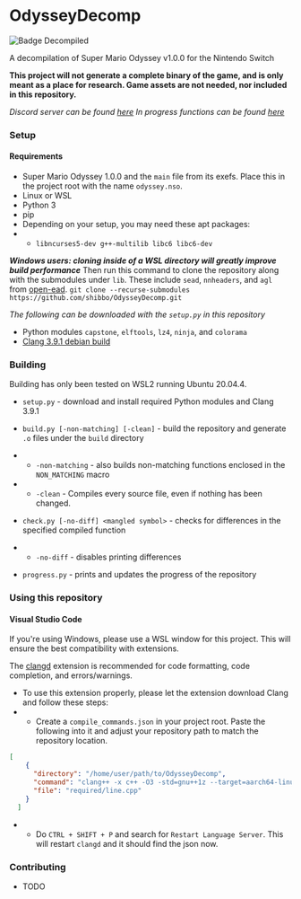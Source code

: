 # OdysseyDecomp
![Badge Decompiled]

[Badge Decompiled]: https://img.shields.io/endpoint?url=https://raw.githubusercontent.com/shibbo/OdysseyDecomp/main/data/percent.json&style=flat

A decompilation of Super Mario Odyssey v1.0.0 for the Nintendo Switch

**This project will not generate a complete binary of the game, and is only meant as a place for research. Game assets are not needed, nor included in this repository.**

*Discord server can be found [here](https://discord.gg/WHbGwKyH8m)*
*In progress functions can be found [here](https://docs.google.com/spreadsheets/d/198vrkkDqktrRDLInSAkK2HsG5hy1Fl8cmCNRMND3nCY/edit?usp=sharing)*

### Setup
#### Requirements
* Super Mario Odyssey 1.0.0 and the `main` file from its exefs. Place this in the project root with the name `odyssey.nso`.
* Linux or WSL
* Python 3
* pip
* Depending on your setup, you may need these apt packages:
* - `libncurses5-dev g++-multilib libc6 libc6-dev`

***Windows users: cloning inside of a WSL directory will greatly improve build performance***
Then run this command to clone the repository along with the submodules under `lib`. These include `sead`, `nnheaders`, and `agl` from [open-ead](https://github.com/open-ead/).
`git clone --recurse-submodules https://github.com/shibbo/OdysseyDecomp.git`


*The following can be downloaded with the `setup.py` in this repository*
* Python modules `capstone`, `elftools`, `lz4`, `ninja`, and `colorama`
* [Clang 3.9.1 debian build](https://releases.llvm.org/3.9.1/clang+llvm-3.9.1-x86_64-linux-gnu-debian8.tar.xz)

### Building
Building has only been tested on WSL2 running Ubuntu 20.04.4.

* `setup.py` - download and install required Python modules and Clang 3.9.1
* `build.py [-non-matching] [-clean]` - build the repository and generate `.o` files under the `build` directory
* - `-non-matching` - also builds non-matching functions enclosed in the `NON_MATCHING` macro
* - `-clean` - Compiles every source file, even if nothing has been changed.

* `check.py [-no-diff] <mangled symbol>` - checks for differences in the specified compiled function
* - `-no-diff` - disables printing differences
* `progress.py` - prints and updates the progress of the repository

### Using this repository
#### Visual Studio Code
If you're using Windows, please use a WSL window for this project. This will ensure the best compatibility with extensions.

The [clangd](https://marketplace.visualstudio.com/items?itemName=llvm-vs-code-extensions.vscode-clangd) extension is recommended for code formatting, code completion, and errors/warnings.
* To use this extension properly, please let the extension download Clang and follow these steps:
* * Create a `compile_commands.json` in your project root. Paste the following into it and adjust your repository path to match the repository location.
```json
[
    {
      "directory": "/home/user/path/to/OdysseyDecomp",
      "command": "clang++ -x c++ -O3 -std=gnu++1z --target=aarch64-linux-elf -mcpu=cortex-a57+fp+simd+crypto+crc -fno-exceptions -mno-implicit-float -fno-strict-aliasing -fno-short-enums -fdata-sections -fPIC -g -Wall -I include -I lib/agl/include -I lib/nnheaders/include -I lib/sead/include -I tools/clang/include/c++/v1 -D NNSDK -c",
      "file": "required/line.cpp"
    }
  ]
```
* * Do `CTRL + SHIFT + P` and search for `Restart Language Server`. This will restart `clangd` and it should find the json now.

### Contributing
* TODO